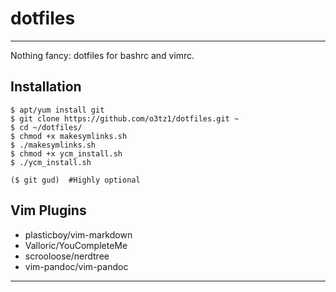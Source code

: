 # dotfiles
***
Nothing fancy: dotfiles for bashrc and vimrc.


## Installation

    $ apt/yum install git
    $ git clone https://github.com/o3tz1/dotfiles.git ~
    $ cd ~/dotfiles/
    $ chmod +x makesymlinks.sh
    $ ./makesymlinks.sh
    $ chmod +x ycm_install.sh
    $ ./ycm_install.sh
    
    ($ git gud)  #Highly optional
    


## Vim Plugins
* plasticboy/vim-markdown
* Valloric/YouCompleteMe
* scrooloose/nerdtree
* vim-pandoc/vim-pandoc

***
